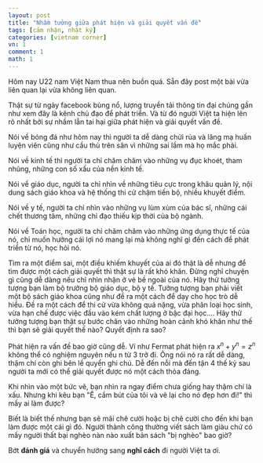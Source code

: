 ```yaml
---
layout: post
title: "Nhầm tưởng giữa phát hiện và giải quyết vấn đề"
tags: [cảm nhận, nhật ký]
categories: [vietnam corner]
vn: 1
comment: 1
math: 1
---
```


Hôm nay U22 nam Việt Nam thua nên buồn quá. Sẵn đây post một bài vừa liên quan lại vừa không liên quan.

Thật sự từ ngày facebook bùng nổ, lượng truyền tải thông tin đại chúng gần như xem đây là kênh chủ đạo để phát triển. Và từ đó người Việt ta hiện lên rõ nhất bởi sự nhầm lẫn tai hại giữa phát hiện và giải quyết vấn đề.

Nói về bóng đá như hôm nay thì người ta dễ dàng chửi rủa và lăng mạ huấn luyện viên cũng như cầu thủ trên sân vì những sai lầm mà họ mắc phải.

Nói về kinh tế thì người ta chỉ chăm chăm vào những vụ đục khoét, tham nhũng, những con số xấu của nền kinh tế.

Nói về giáo dục, người ta chỉ nhìn về những tiêu cực trong khâu quản lý, nội dung sách giáo khoa và hệ thống thi cử chậm tiến bộ, nhiều khuyết điểm.

Nói về y tế, người ta chỉ nhìn vào những vụ lùm xùm của bác sĩ, những cái chết thương tâm, những chỉ đạo thiếu kịp thời của bộ ngành.

Nói về Toán học, người ta chỉ chăm chăm vào những ứng dụng thực tế của nó, chỉ muốn hưởng cái lợi nó mang lại mà không nghĩ gì đến cách để phát triển từ nó, học hỏi nó.

Tìm ra một điểm sai, một điều khiếm khuyết của ai đó thật là dễ nhưng để tìm được một cách giải quyết thì thật sự là rất khó khăn. Đừng nghĩ chuyện gì cũng dễ dàng nếu chỉ nhìn nhận ở vẻ bề ngoài của nó. Hãy thử tưởng tượng bạn làm bộ trưởng bộ giáo dục, bộ y tế. Tưởng tượng bạn phải viết một bộ sách giáo khoa cũng như đề ra một cách để dạy cho học trò dễ hiểu. Đề ra một cách để thi cử vừa không quá nặng, vừa phân loại học sinh, vừa hạn chế được việc đầu vào kém chất lượng ở bậc đại học.... Hãy thử tưởng tượng bạn thật sự bước chân vào những hoàn cảnh khó khăn như thế thì bạn sẽ giải quyết thế nào? Quyết định ra sao?

Phát hiện ra vấn đề bao giờ cũng dễ. Ví như Fermat phát hiện ra $x^n+y^n=z^n$ không thể có nghiệm nguyên nếu n từ 3 trở đi. Ông nói nó ra rất dễ dàng, thậm chí còn ghi bên lề quyển ghi chú. Dễ đến nỗi mà đến tận 4 thế kỷ sau người ta mới có thể giải quyết được nó một cách thỏa đáng.

Khi nhìn vào một bức vẽ, bạn nhìn ra ngay điểm chưa giống hay thậm chí là xấu. Nhưng khi kêu bạn "Ê, cầm bút của tôi và vẽ lại cho nó đẹp hơn đi!" thì mấy ai làm được?

Biết là biết thế nhưng bạn sẽ mãi chê cười hoặc bị chê cười cho đến khi bạn làm được một cái gì đó. Người thành công thường viết sách làm giàu chứ có mấy người thất bại nghèo nàn nào xuất bản sách "bị nghèo" bao giờ?

Bớt **đánh giá** và chuyển hướng sang **nghĩ cách** đi người Việt ta ơi.